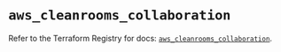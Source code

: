 # `aws_cleanrooms_collaboration`

Refer to the Terraform Registry for docs: [`aws_cleanrooms_collaboration`](https://registry.terraform.io/providers/hashicorp/aws/5.43.0/docs/resources/cleanrooms_collaboration).
